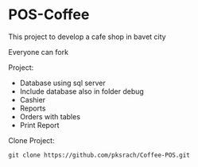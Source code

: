 # POS-Coffee
This project to develop a cafe shop in bavet city

Everyone can fork

Project:
- Database using sql server
- Include database also in folder debug
- Cashier
- Reports
- Orders with tables
- Print Report

Clone Project:
```
git clone https://github.com/pksrach/Coffee-POS.git
```
